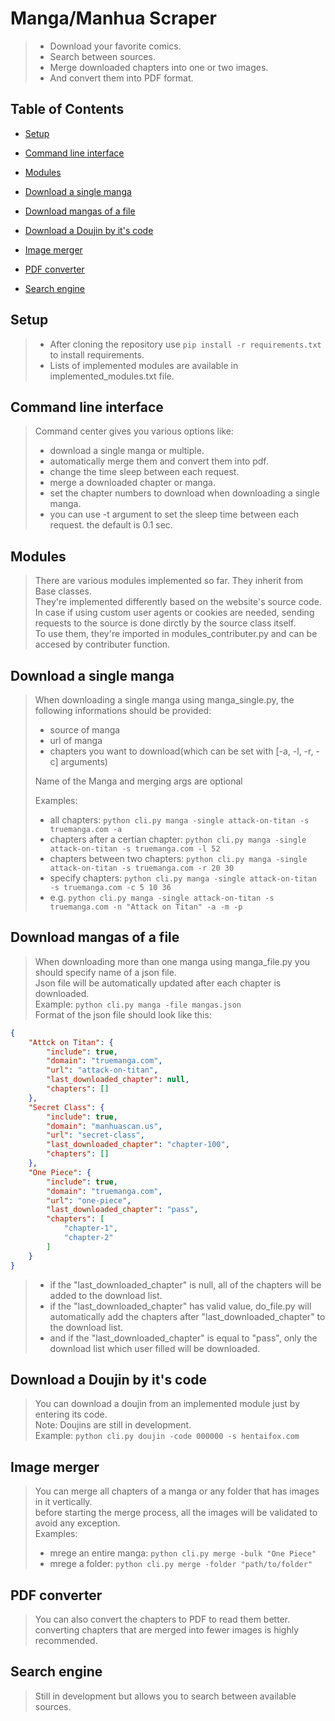 # Manga/Manhua Scraper

> - Download your favorite comics.
> - Search between sources.
> - Merge downloaded chapters into one or two images.
> - And convert them into PDF format.

## Table of Contents

- [Setup](#setup)

- [Command line interface](#command-line-interface)

- [Modules](#modules)

- [Download a single manga](#download-a-single-manga)

- [Download mangas of a file](#download-mangas-of-a-file)

- [Download a Doujin by it's code](#download-a-doujin-by-its-code)

- [Image merger](#image-merger)

- [PDF converter](#pdf-converter)

- [Search engine](#search-engine)

## Setup

> - After cloning the repository use ```pip install -r requirements.txt``` to install requirements.
> - Lists of implemented modules are available in implemented_modules.txt file.

## Command line interface
>
> Command center gives you various options like:
>
> - download a single manga or multiple.
> - automatically merge them and convert them into pdf.
> - change the time sleep between each request.
> - merge a downloaded chapter or manga.
> - set the chapter numbers to download when downloading a single manga.
> - you can use -t argument to set the sleep time between each request. the default is 0.1 sec.

## Modules
>
> There are various modules implemented so far. They inherit from Base classes.  
> They're implemented differently based on the website's source code.  
> In case if using custom user agents or cookies are needed, sending requests to the source is done dirctly by the source class itself.  
> To use them, they're imported in modules_contributer.py and can be accesed by contributer function.

## Download a single manga
>
> When downloading a single manga using manga_single.py, the following informations should be provided:
>
> - source of manga
> - url of manga
> - chapters you want to download(which can be set with [-a, -l, -r, -c] arguments)
>
> Name of the Manga and merging args are optional  
>
> Examples:
>
> - all chapters: ```python cli.py manga -single attack-on-titan -s truemanga.com -a```  
> - chapters after a certian chapter: ```python cli.py manga -single attack-on-titan -s truemanga.com -l 52```  
> - chapters between two chapters: ```python cli.py manga -single attack-on-titan -s truemanga.com -r 20 30```  
> - specify chapters: ```python cli.py manga -single attack-on-titan -s truemanga.com -c 5 10 36```  
> - e.g. ```python cli.py manga -single attack-on-titan -s truemanga.com -n "Attack on Titan" -a -m -p```

## Download mangas of a file
>
> When downloading more than one manga using manga_file.py you should specify name of a json file.  
> Json file will be automatically updated after each chapter is downloaded.  
> Example: ```python cli.py manga -file mangas.json```  
> Format of the json file should look like this:

```json
{
    "Attck on Titan": {
        "include": true,
        "domain": "truemanga.com",
        "url": "attack-on-titan",
        "last_downloaded_chapter": null,
        "chapters": []
    },
    "Secret Class": {
        "include": true,
        "domain": "manhuascan.us",
        "url": "secret-class",
        "last_downloaded_chapter": "chapter-100",
        "chapters": []
    },
    "One Piece": {
        "include": true,
        "domain": "truemanga.com",
        "url": "one-piece",
        "last_downloaded_chapter": "pass",
        "chapters": [
            "chapter-1",
            "chapter-2"
        ]
    }
}
```

> - if the "last_downloaded_chapter" is null, all of the chapters will be added to the download list.  
> - if the "last_downloaded_chapter" has valid value, do_file.py will automatically add the chapters after "last_downloaded_chapter" to the download list.  
> - and if the "last_downloaded_chapter" is equal to "pass", only the download list which user filled will be downloaded.

## Download a Doujin by it's code
>
> You can download a doujin from an implemented module just by entering its code.  
> Note: Doujins are still in development.  
> Example: ```python cli.py doujin -code 000000 -s hentaifox.com```  

## Image merger
>
> You can merge all chapters of a manga or any folder that has images in it vertically.  
> before starting the merge process, all the images will be validated to avoid any exception.  
> Examples:  
>
> - mrege an entire manga: ```python cli.py merge -bulk "One Piece"```  
> - mrege a folder: ```python cli.py merge -folder "path/to/folder"```  

## PDF converter
>
> You can also convert the chapters to PDF to read them better.  
> converting chapters that are merged into fewer images is highly recommended.

## Search engine
>
> Still in development but allows you to search between available sources.
